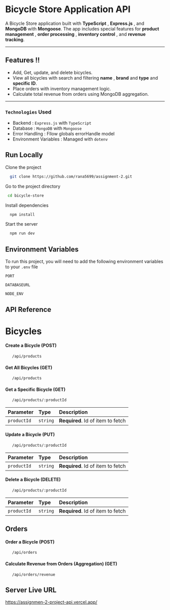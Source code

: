 # Bicycle Store Application API

A Bicycle Store application built with **TypeScript** , **Express.js** , and **MongoDB** with **Mongoose**. The app includes special features for **product management** , **order processing** , **inventory control** , and **revenue tracking**.

---

## Features !!

- Add, Get, update, and delete bicycles.
- View all bicycles with search and filtering **name** , **brand** and **type** and **specific ID**.
- Place orders with inventory management logic.
- Calculate total revenue from orders using MongoDB aggregation.

---

### `Technologies` Used

- Backend : `Express.js` with `TypeScript`
- Database : `MongoDB` with `Mongoose`
- Error Handling : Fllow globals errorHandle model
- Environment Variables : Managed with `dotenv`

## Run Locally

Clone the project

```bash
  git clone https://github.com/rana5699/assignment-2.git
```

Go to the project directory

```bash
 cd bicycle-store

```

Install dependencies

```bash
  npm install
```

Start the server

```bash
  npm run dev
```

## Environment Variables

To run this project, you will need to add the following environment variables to your `.env` file

`PORT`

`DATABASEURL`

`NODE_ENV`

## API Reference

# Bicycles

#### Create a Bicycle (POST)

```http
   /api/products
```

#### Get All Bicycles (GET)

```http
   /api/products
```

#### Get a Specific Bicycle (GET)

```http
   /api/products/:productId
```

| Parameter   | Type     | Description                       |
| :---------- | :------- | :-------------------------------- |
| `productId` | `string` | **Required**. Id of item to fetch |

#### Update a Bicycle (PUT)

```http
   /api/products/:productId
```

| Parameter   | Type     | Description                       |
| :---------- | :------- | :-------------------------------- |
| `productId` | `string` | **Required**. Id of item to fetch |

#### Delete a Bicycle (DELETE)

```http
   /api/products/:productId
```

| Parameter   | Type     | Description                       |
| :---------- | :------- | :-------------------------------- |
| `productId` | `string` | **Required**. Id of item to fetch |

## Orders

#### Order a Bicycle (POST)

```http
   /api/orders
```

#### Calculate Revenue from Orders (Aggregation) (GET)

```http
   /api/orders/revenue
```

## Server Live URL

https://assignmen-2-project-api.vercel.app/
